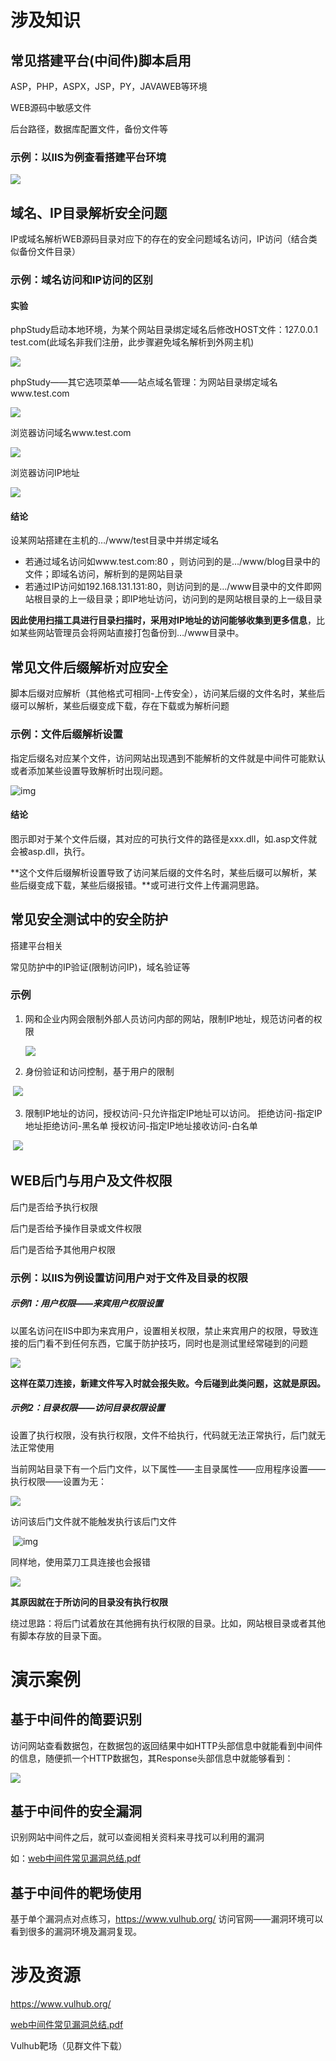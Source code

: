 # 涉及知识

## 常见搭建平台(中间件)脚本启用

ASP，PHP，ASPX，JSP，PY，JAVAWEB等环境

WEB源码中敏感文件

后台路径，数据库配置文件，备份文件等

### 示例：以IIS为例查看搭建平台环境

![](https://img.yatjay.top/md/202203251605451.png)

## 域名、IP目录解析安全问题

IP或域名解析WEB源码目录对应下的存在的安全问题域名访问，IP访问（结合类似备份文件目录）

### 示例：域名访问和IP访问的区别

#### 实验

phpStudy启动本地环境，为某个网站目录绑定域名后修改HOST文件：127.0.0.1 test.com(此域名非我们注册，此步骤避免域名解析到外网主机)

![](https://img.yatjay.top/md/202203251605596.png)

phpStudy——其它选项菜单——站点域名管理：为网站目录绑定域名www.test.com

![](https://img.yatjay.top/md/202203251605005.png)

浏览器访问域名www.test.com

![](https://img.yatjay.top/md/202203251605909.png)

浏览器访问IP地址

![](https://img.yatjay.top/md/202203251605323.png)

#### 结论

设某网站搭建在主机的…/www/test目录中并绑定域名

- 若通过域名访问如www.test.com:80 ，则访问到的是…/www/blog目录中的文件；即域名访问，解析到的是网站目录
- 若通过IP访问如192.168.131.131:80，则访问到的是…/www目录中的文件即网站根目录的上一级目录；即IP地址访问，访问到的是网站根目录的上一级目录

**因此使用扫描工具进行目录扫描时，采用对IP地址的访问能够收集到更多信息**，比如某些网站管理员会将网站直接打包备份到…/www目录中。



## 常见文件后缀解析对应安全

脚本后缀对应解析（其他格式可相同-上传安全），访问某后缀的文件名时，某些后缀可以解析，某些后缀变成下载，存在下载或为解析问题

### 示例：文件后缀解析设置

指定后缀名对应某个文件，访问网站出现遇到不能解析的文件就是中间件可能默认或者添加某些设置导致解析时出现问题。

![img](https://img.yatjay.top/md/202203251605271.png)

#### 结论

图示即对于某个文件后缀，其对应的可执行文件的路径是xxx.dll，如.asp文件就会被asp.dll，执行。

**这个文件后缀解析设置导致了访问某后缀的文件名时，某些后缀可以解析，某些后缀变成下载，某些后缀报错。**或可进行文件上传漏洞思路。

## 常见安全测试中的安全防护

搭建平台相关

常见防护中的IP验证(限制访问IP)，域名验证等

### 示例

1. 网和企业内网会限制外部人员访问内部的网站，限制IP地址，规范访问者的权限

   ![](https://img.yatjay.top/md/202203251605833.png)	

2. 身份验证和访问控制，基于用户的限制

​	![](https://img.yatjay.top/md/202203251605477.png)	

3. 限制IP地址的访问，授权访问-只允许指定IP地址可以访问。 
   拒绝访问-指定IP地址拒绝访问-黑名单
   授权访问-指定IP地址接收访问-白名单

​	![](https://img.yatjay.top/md/202203251605578.png)	

## WEB后门与用户及文件权限

后门是否给予执行权限

后门是否给予操作目录或文件权限

后门是否给予其他用户权限

### 示例：以IIS为例设置访问用户对于文件及目录的权限

##### 示例1：用户权限——来宾用户权限设置

以匿名访问在IIS中即为来宾用户，设置相关权限，禁止来宾用户的权限，导致连接的后门看不到任何东西，它属于防护技巧，同时也是测试里经常碰到的问题

   ![](https://img.yatjay.top/md/202203251605310.png)

   **这样在菜刀连接，新建文件写入时就会报失败。今后碰到此类问题，这就是原因。**

##### 示例2：目录权限——访问目录权限设置

设置了执行权限，没有执行权限，文件不给执行，代码就无法正常执行，后门就无法正常使用

   当前网站目录下有一个后门文件，以下属性——主目录属性——应用程序设置——执行权限——设置为无：

   ![](https://img.yatjay.top/md/202203251605304.png)

   访问该后门文件就不能触发执行该后门文件

   ​	![img](https://img.yatjay.top/md/202203251605189.png)

   同样地，使用菜刀工具连接也会报错

  ![](https://img.yatjay.top/md/202203251605428.png)

  **其原因就在于所访问的目录没有执行权限**

绕过思路：将后门试着放在其他拥有执行权限的目录。比如，网站根目录或者其他有脚本存放的目录下面。



# 演示案例

## 基于中间件的简要识别

访问网站查看数据包，在数据包的返回结果中如HTTP头部信息中就能看到中间件的信息，随便抓一个HTTP数据包，其Response头部信息中就能够看到：

![](https://img.yatjay.top/md/202203251605379.png)

## 基于中间件的安全漏洞

识别网站中间件之后，就可以查阅相关资料来寻找可以利用的漏洞

如：[web中间件常见漏洞总结.pdf](./web中间件常见漏洞总结.pdf)

## 基于中间件的靶场使用

基于单个漏洞点对点练习，https://www.vulhub.org/   访问官网——漏洞环境可以看到很多的漏洞环境及漏洞复现。

# 涉及资源

https://www.vulhub.org/   

[web中间件常见漏洞总结.pdf](./web中间件常见漏洞总结.pdf)

Vulhub靶场（见群文件下载）